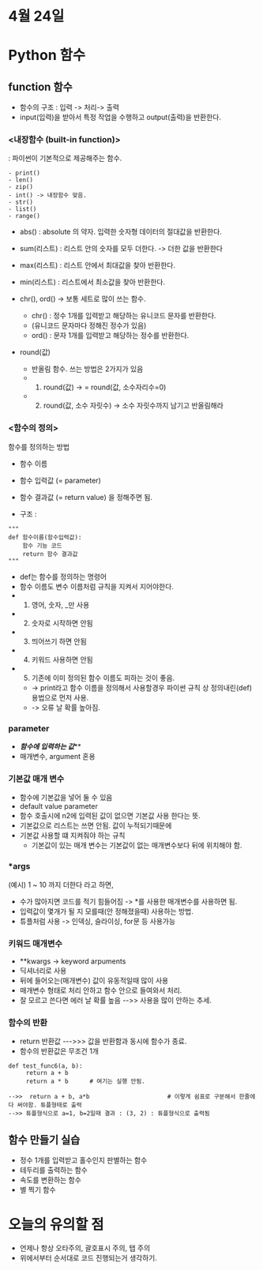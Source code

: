 # 4월 24일
# Python 함수
## function 함수
- 함수의 구조 : 입력 -> 처리-> 출력
- input(입력)을 받아서 특정 작업을 수행하고 output(출력)을 반환한다.

### <내장함수 (built-in function)>
: 파이썬이 기본적으로 제공해주는 함수.

    - print()
    - len()
    - zip()
    - int() -> 내장함수 맞음.
    - str()
    - list()
    - range()
- abs()
 : absolute 의 약자. 입력한 숫자형 데이터의 절대값을 반환한다.

- sum(리스트)
 : 리스트 안의 숫자를 모두 더한다. -> 더한 값을 반환한다

- max(리스트)
 : 리스트 안에서 최대값을 찾아 반환한다.

- min(리스트)
 : 리스트에서 최소값을 찾아 반환한다.

- chr(), ord()     -> 보통 세트로 많이 쓰는 함수.
  - chr()    :  정수 1개를 입력받고 해당하는 유니코드 문자를 반환한다.
  - (유니코드 문자마다 정해진 정수가 있음) 
  - ord()    : 문자 1개를 입력받고 해당하는 정수를 반환한다.

- round(값)
  - 반올림 함수. 쓰는 방법은 2가지가 있음
  - 1. round(값)             -> = round(값, 소수자리수=0) 
  - 2. round(값, 소수 자릿수) -> 소수 자릿수까지 남기고 반올림해라

### <함수의 정의>
함수를 정의하는 방법 
- 함수 이름
- 함수 입력값 (= parameter)
- 함수 결과값 (= return value)
을 정해주면 됨.

- 구조 :
```
"""
def 함수이름(함수입력값):
    함수 기능 코드
    return 함수 결과값
"""
```

- def는 함수를 정의하는 명령어
- 함수 이름도 변수 이름처럼 규칙을 지켜서 지어야한다.
- 1. 영어, 숫자, _만 사용
- 2. 숫자로 시작하면 안됨
- 3. 띄어쓰기 하면 안됨
- 4. 키워드 사용하면 안됨
- 5. 기존에 이미 정의된 함수 이름도 피하는 것이 좋음.
  - -> print라고 함수 이름을 정의해서 사용할경우 파이썬 규칙 상 정의내린(def) 용법으로 먼저 사용.
  - -> 오류 날 확률 높아짐.

### parameter
  - *****함수에 입력하는 값*******
  - 매개변수, argument 혼용
  
### 기본값 매개 변수
- 함수에 기본값을 넣어 둘 수 있음
- default value parameter
- 함수 호출시에 n2에 입력된 값이 없으면 기본값 사용 한다는 뜻.
- 기본값으로 리스트는 쓰면 안됨. 값이 누적되기때문에
- 기본값 사용할 떄 지켜줘야 하는 규칙
  - 기본값이 있는 매개 변수는 기본값이 없는 매개변수보다 뒤에 위치해야 함.

### *args
(예시) 1 ~ 10 까지 더한다    라고 하면,
- 수가 많아지면 코드를 적기 힘들어짐 -> *를 사용한 매개변수를 사용하면 됨.
- 입력값이 몇개가 될 지 모를때(안 정해졌을때) 사용하는 방법.
- 튜플처럼 사용 -> 인덱싱, 슬라이싱, for문 등 사용가능

### 키워드 매개변수
- **kwargs -> keyword arpuments
- 딕셔너리로 사용
- 뒤에 들어오는(매개변수) 값이 유동적일때 많이 사용
- 매개변수 형태로 처리 안하고 함수 안으로 들여와서 처리.
- 잘 모르고 쓴다면 에러 날 확률 높음  -->>  사용을 많이 안하는 추세.

### 함수의 반환
- return 반환값 --->>> 값을 반환함과 동시에 함수가 종료.
- 함수의 반환값은 무조건 1개
```
def test_func6(a, b):
     return a + b 
     return a * b      # 여기는 실행 안됨.

-->>  return a + b, a*b                      # 이렇게 쉼표로 구분해서 한줄에 다 써야함. 튜플형태로 출력 
-->> 튜플형식으로 a=1, b=2일때 결과 : (3, 2) : 튜플형식으로 출력됨
```

## 함수 만들기 실습
- 정수 1개를 입력받고 홀수인지 판별하는 함수
- 테두리를 출력하는 함수
- 속도를 변환하는 함수
- 별 찍기 함수





# 오늘의 유의할 점
- 언제나 항상 오타주의, 괄호표시 주의, 탭 주의
- 위에서부터 순서대로 코드 진행되는거 생각하기.